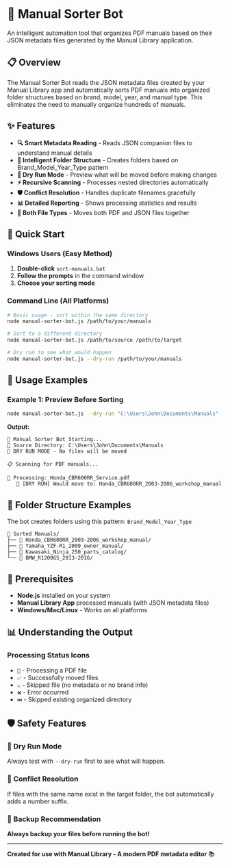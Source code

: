 # 🤖 Manual Sorter Bot

An intelligent automation tool that organizes PDF manuals based on their JSON metadata files generated by the Manual Library application.

## 📋 Overview

The Manual Sorter Bot reads the JSON metadata files created by your Manual Library app and automatically sorts PDF manuals into organized folder structures based on brand, model, year, and manual type. This eliminates the need to manually organize hundreds of manuals.

## ✨ Features

- **🔍 Smart Metadata Reading** - Reads JSON companion files to understand manual details
- **📁 Intelligent Folder Structure** - Creates folders based on Brand_Model_Year_Type pattern
- **🧪 Dry Run Mode** - Preview what will be moved before making changes
- **⚡ Recursive Scanning** - Processes nested directories automatically
- **🛡️ Conflict Resolution** - Handles duplicate filenames gracefully
- **📊 Detailed Reporting** - Shows processing statistics and results
- **🔄 Both File Types** - Moves both PDF and JSON files together

## 🚀 Quick Start

### Windows Users (Easy Method)
1. **Double-click** `sort-manuals.bat`
2. **Follow the prompts** in the command window
3. **Choose your sorting mode**

### Command Line (All Platforms)
```bash
# Basic usage - sort within the same directory
node manual-sorter-bot.js /path/to/your/manuals

# Sort to a different directory
node manual-sorter-bot.js /path/to/source /path/to/target

# Dry run to see what would happen
node manual-sorter-bot.js --dry-run /path/to/your/manuals
```

## 📖 Usage Examples

### Example 1: Preview Before Sorting
```bash
node manual-sorter-bot.js --dry-run "C:\Users\John\Documents\Manuals"
```

**Output:**
```
🤖 Manual Sorter Bot Starting...
📁 Source Directory: C:\Users\John\Documents\Manuals
🧪 DRY RUN MODE - No files will be moved

📋 Scanning for PDF manuals...

📄 Processing: Honda_CBR600RR_Service.pdf
   🧪 [DRY RUN] Would move to: Honda_CBR600RR_2003-2006_workshop_manual
```

## 📁 Folder Structure Examples

The bot creates folders using this pattern: `Brand_Model_Year_Type`

```
📁 Sorted Manuals/
├── 📁 Honda_CBR600RR_2003-2006_workshop_manual/
├── 📁 Yamaha_YZF-R1_2009_owner_manual/
├── 📁 Kawasaki_Ninja_250_parts_catalog/
└── 📁 BMW_R1200GS_2013-2016/
```

## 🔧 Prerequisites

- **Node.js** installed on your system
- **Manual Library App** processed manuals (with JSON metadata files)
- **Windows/Mac/Linux** - Works on all platforms

## 📊 Understanding the Output

### Processing Status Icons
- `📄` - Processing a PDF file
- `✅` - Successfully moved files
- `⚠️` - Skipped file (no metadata or no brand info)
- `❌` - Error occurred
- `⏭️` - Skipped existing organized directory

## 🛡️ Safety Features

### 🧪 Dry Run Mode
Always test with `--dry-run` first to see what will happen.

### 📁 Conflict Resolution
If files with the same name exist in the target folder, the bot automatically adds a number suffix.

### 🔄 Backup Recommendation
**Always backup your files before running the bot!**

---

**Created for use with Manual Library - A modern PDF metadata editor** 📚 
